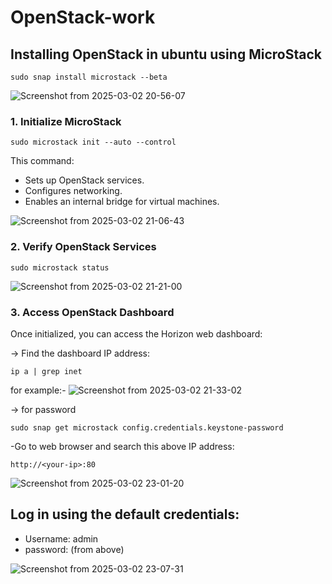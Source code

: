 # OpenStack-work

## Installing OpenStack in ubuntu using MicroStack 
```
sudo snap install microstack --beta
```
![Screenshot from 2025-03-02 20-56-07](https://github.com/user-attachments/assets/c31e37de-47f7-4659-9d4a-558100b039e1)

### 1. Initialize MicroStack
```
sudo microstack init --auto --control
```
This command:

* Sets up OpenStack services.
* Configures networking.
* Enables an internal bridge for virtual machines.

![Screenshot from 2025-03-02 21-06-43](https://github.com/user-attachments/assets/439a17ec-abc3-4af8-94e4-2fd1a2f9158b)

### 2. Verify OpenStack Services
```
sudo microstack status
```
![Screenshot from 2025-03-02 21-21-00](https://github.com/user-attachments/assets/2603095b-6070-4c7a-a41a-d505c91ad86f)

### 3. Access OpenStack Dashboard
Once initialized, you can access the Horizon web dashboard:

-> Find the dashboard IP address:
```
ip a | grep inet
```
for example:-
![Screenshot from 2025-03-02 21-33-02](https://github.com/user-attachments/assets/0ee295ae-5b23-4473-b0be-f2f9c65fa9bb)

-> for password 
```
sudo snap get microstack config.credentials.keystone-password
```

-Go to web browser and search this above IP address:
```
http://<your-ip>:80
```
![Screenshot from 2025-03-02 23-01-20](https://github.com/user-attachments/assets/44381f32-ebc1-40a3-8ab4-8cf9e7a955fe)

## Log in using the default credentials:

* Username: admin
* password: (from above)

![Screenshot from 2025-03-02 23-07-31](https://github.com/user-attachments/assets/02e6d20e-1275-418f-bc35-d1dbfeafe61e)
